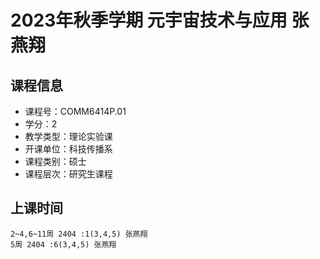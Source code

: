 # 2023年秋季学期 元宇宙技术与应用 张燕翔






## 课程信息

- 课程号：COMM6414P.01
- 学分：2
- 教学类型：理论实验课
- 开课单位：科技传播系
- 课程类别：硕士
- 课程层次：研究生课程

## 上课时间

```
2~4,6~11周 2404 :1(3,4,5) 张燕翔
5周 2404 :6(3,4,5) 张燕翔
```

